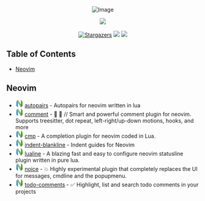 <div align="center">
  <img src="https://img.shields.io/badge/Awesome%20Lists-FC60A8.svg?style=for-the-badge&logo=Awesome-Lists&logoColor=white" width="150" alt="Image">
</div>

<p align="center">
  <img src="https://raw.githubusercontent.com/catppuccin/catppuccin/main/assets/palette/macchiato.png" width="400" />
</p>

<p align="center">
	<a href="https://github.com/27Aaron/knowledge/stargazers">
		<img alt="Stargazers" src="https://img.shields.io/github/stars/27Aaron/knowledge?style=for-the-badge&logo=starship&color=C9CBFF&logoColor=D9E0EE&labelColor=302D41"></a>
    <a href="https://github.com/27Aaron/knowledge/forks">
        <img src="https://img.shields.io/github/forks/27Aaron/knowledge?style=for-the-badge&logo=forgejo&color=F2CDCD&logoColor=D9E0EE&labelColor=302D41"></a>
    <a href="https://github.com/27Aaron/knowledge/commits/">
        <img src="https://img.shields.io/github/commit-activity/y/27Aaron/knowledge?style=for-the-badge&logo=upptime&color=B5E8E0&logoColor=D9E0EE&labelColor=302D41"></a>
  </a>
</p>

## Table of Contents

* [Neovim](#neovim)


## Neovim

- [![Neovim][nvim icon]](https://github.com/windwp/nvim-autopairs) [autopairs](https://github.com/windwp/nvim-autopairs) - Autopairs for neovim written in lua
- [![Neovim][nvim icon]](https://github.com/numToStr/Comment.nvim) [comment](https://github.com/numToStr/Comment.nvim) - 🧠 💪 // Smart and powerful comment plugin for neovim. Supports treesitter, dot repeat, left-right/up-down motions, hooks, and more
- [![Neovim][nvim icon]](https://github.com/hrsh7th/nvim-cmp) [cmp](https://github.com/hrsh7th/nvim-cmp) - A completion plugin for neovim coded in Lua.
- [![Neovim][nvim icon]](https://github.com/lukas-reineke/indent-blankline.nvim) [indent-blankline](https://github.com/lukas-reineke/indent-blankline.nvim) - Indent guides for Neovim
- [![Neovim][nvim icon]](https://github.com/nvim-lualine/lualine.nvim) [lualine](https://github.com/nvim-lualine/lualine.nvim) - A blazing fast and easy to configure neovim statusline plugin written in pure lua.
- [![Neovim][nvim icon]](https://github.com/folke/noice.nvim) [noice](https://github.com/folke/noice.nvim) - 💥 Highly experimental plugin that completely replaces the UI for messages, cmdline and the popupmenu.
- [![Neovim][nvim icon]](https://github.com/folke/todo-comments.nvim) [todo-comments](https://github.com/folke/todo-comments.nvim) - ✅ Highlight, list and search todo comments in your projects





[nvim icon]: ./assets/neovim.svg